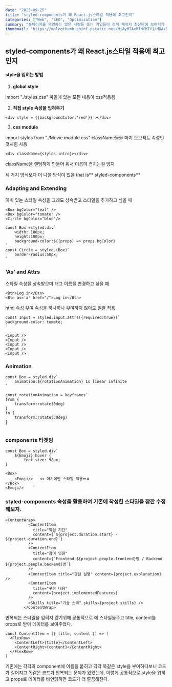```yaml
---
date: "2023-09-25"
title: "styled-components가 왜 React.js스타일 적용에 최고인지"
categories: ["Web", "SEO", "Optimization"]
summary: "홈페이지를 운영하는 많은 사람들 또는 기업들이 검색 페이지 최상단에 보여지게 하기 위해 어떤 최적화 작업을 하는지 알아보자."
thumbnail: "https://mblogthumb-phinf.pstatic.net/MjAyMTAxMTNfMTY1/MDAxNjEwNTM0NTE5NDYx.yEzBL-RZa6428Cu1OFGOXlI7UIoaEBCWzJBJ51tARJUg.-PWMPM_5HEYX0PGIKneQrzPNLHCH9lOfeY6o3sCEpaQg.JPEG.rbfl7979/DB76EACD-16F9-4B88-B61D-E51E62DFB15F.jpeg?type=w800"
---
```


## styled-components가 왜 React.js스타일 적용에 최고인지

#### style을 입히는 방법

1. **global style**

import "./styles.css"
파일에 있는 모든 내용이 css적용됨

2. **직접 style 속성을 입혀주기**

```
<div style = {{backgroundColor:'red'}} ></div>
```

3. **css module**

import styles from "./Movie.module.css"
className들을 마치 오보젝트 속성인 것처럼 사용

```
<div className={styles.intro}></div>
```

className을 랜덤하게 만들어 줘서 이름이 겹치는걸 방지

세 가지 방식보다 더 나을 방식이 있음
that is** styled-components**

### Adapting and Extending

이미 있는 스타일 속성을 그래도 상속받고 스타일을 추가하고 싶을 때

```
<Box bgColor="teal" />
<Box bgColor="tomato" />
<Circle bgColor="blue"/>

const Box =styled.div`
	width: 100px;
    height:100px;
    background-color:${(props) => props.bgColor}
`
const Circle = styled.(Box)`
	border-radius:50px;
`
```

### 'As' and Attrs

스타일 속성을 상속받으며 태그 이름을 변경하고 싶을 때

```
<Btn>Log in</Btn>
<Btn as='a' href="/">Log in</Btn>
```

html 속성 부여
속성을 하나하나 부여하지 않아도 일괄 적용

```
const Input = styled.input.attrs({required:true})`
background-color: tomato;
`

<Input />
<Input />
<Input />
<Input />
<Input />
```

### Animation

```
const Box = styled.div`
	animation:${rotationAnimation} 1s linear infinite
`

const rotationAnimation = keyframes`
from {
	transform:rotate(0deg)
}
to {
	transform:rotate(30deg)
}
`
```

### components 타겟팅

```
const Box = styled.div`
	${Emoji}:hover {
    	font-size: 98px;
}

<Box>
	<Emoji/>   << 여기에만 스타일 적용ㅠㅍ
</Box>
<Emoji/>    `

```

### styled-components 속성을 활용하여 기존에 작성한 스타일을 잠깐 수정해보자.

```
<ContentWrap>
          <ContentItem
            title="작업 기간"
            content={`${project.duration.start} - ${project.duration.end}`}
          />
          <ContentItem
            title="참여 인원"
            content={`Frontend ${project.people.frontend}명 / Backend ${project.people.backend}명`}
          />
          <ContentItem title="관련 설명" content={project.explanation} />
          <ContentItem
            title="구현 내용"
            content={project.implementedFeatures}
          />
          <Skills title="기술 스택" skills={project.skills} />
        </ContentWrap>
```

반복되는 스타일을 입히지 않기위해 공통적으로 <ContentItem/>에 스타일을주고 title, content를 props로 받아 데이터를 보여주었다.

```
const ContentItem = ({ title, content }) => (
  <FlexRow>
    <ContentLeft>{title}</ContentLeft>
    <ContentRight>{content}</ContentRight>
  </FlexRow>
)
```

기존에는 각각의 component에 이름을 붙히고 각각 똑같은 style을 부여하다보니 코드가 길어지고 똑같은 코드가 반복되는 문제가 있었는데, 이렇게 공통적으로 style을 입히고 props로 데이터를 바인딩하면 코드가 더 깔끔해진다.
